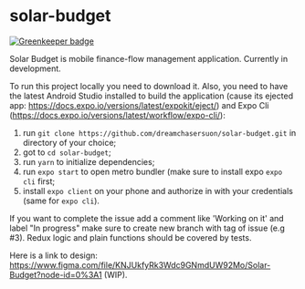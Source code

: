 # solar-budget

[![Greenkeeper badge](https://badges.greenkeeper.io/dreamchasersuon/solar-budget.svg)](https://greenkeeper.io/)

Solar Budget is mobile finance-flow management application.
Currently in development.

To run this project locally you need to download it. Also, you need to have the latest Android Studio installed to build the application (cause its ejected app: https://docs.expo.io/versions/latest/expokit/eject/) and Expo Cli (https://docs.expo.io/versions/latest/workflow/expo-cli/):

1. run `git clone https://github.com/dreamchasersuon/solar-budget.git`
in directory of your choice;
2. got to `cd solar-budget`;
3. run `yarn` to initialize dependencies;
4. run `expo start` to open metro bundler (make sure to install expo `expo cli` first;
5. install `expo client` on your phone and authorize in with your credentials (same for `expo cli`).

If you want to complete the issue add a comment like 'Working on it' and label "In progress" make sure to create new branch with tag of issue (e.g #3). Redux logic and plain functions should be covered by tests. 

Here is a link to design: https://www.figma.com/file/KNJUkfyRk3Wdc9GNmdUW92Mo/Solar-Budget?node-id=0%3A1 (WIP).

